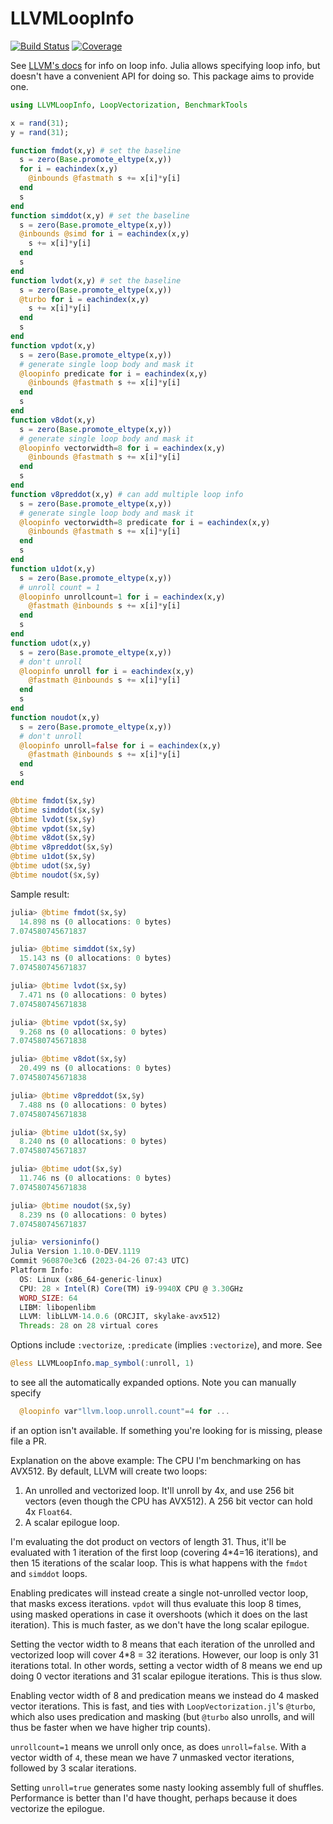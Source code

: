 # LLVMLoopInfo

[![Build Status](https://github.com/chriselrod/LLVMLoopInfo.jl/actions/workflows/CI.yml/badge.svg?branch=main)](https://github.com/chriselrod/LLVMLoopInfo.jl/actions/workflows/CI.yml?query=branch%3Amain)
[![Coverage](https://codecov.io/gh/chriselrod/LLVMLoopInfo.jl/branch/main/graph/badge.svg)](https://codecov.io/gh/chriselrod/LLVMLoopInfo.jl)

See [LLVM's docs](https://llvm.org/docs/TransformMetadata.html#transformation-metadata) for info on loop info.
Julia allows specifying loop info, but doesn't have a convenient API for doing so. This package aims to provide one.
```julia
using LLVMLoopInfo, LoopVectorization, BenchmarkTools

x = rand(31);
y = rand(31);

function fmdot(x,y) # set the baseline
  s = zero(Base.promote_eltype(x,y))
  for i = eachindex(x,y)
    @inbounds @fastmath s += x[i]*y[i]
  end
  s
end
function simddot(x,y) # set the baseline
  s = zero(Base.promote_eltype(x,y))
  @inbounds @simd for i = eachindex(x,y)
    s += x[i]*y[i]
  end
  s
end
function lvdot(x,y) # set the baseline
  s = zero(Base.promote_eltype(x,y))
  @turbo for i = eachindex(x,y)
    s += x[i]*y[i]
  end
  s
end
function vpdot(x,y)
  s = zero(Base.promote_eltype(x,y))
  # generate single loop body and mask it
  @loopinfo predicate for i = eachindex(x,y)
    @inbounds @fastmath s += x[i]*y[i]
  end
  s
end
function v8dot(x,y)
  s = zero(Base.promote_eltype(x,y))
  # generate single loop body and mask it
  @loopinfo vectorwidth=8 for i = eachindex(x,y)
    @inbounds @fastmath s += x[i]*y[i]
  end
  s
end
function v8preddot(x,y) # can add multiple loop info
  s = zero(Base.promote_eltype(x,y))
  # generate single loop body and mask it
  @loopinfo vectorwidth=8 predicate for i = eachindex(x,y)
    @inbounds @fastmath s += x[i]*y[i]
  end
  s
end
function u1dot(x,y)
  s = zero(Base.promote_eltype(x,y))
  # unroll count = 1
  @loopinfo unrollcount=1 for i = eachindex(x,y)
    @fastmath @inbounds s += x[i]*y[i]
  end
  s
end
function udot(x,y)
  s = zero(Base.promote_eltype(x,y))
  # don't unroll
  @loopinfo unroll for i = eachindex(x,y)
    @fastmath @inbounds s += x[i]*y[i]
  end
  s
end
function noudot(x,y)
  s = zero(Base.promote_eltype(x,y))
  # don't unroll
  @loopinfo unroll=false for i = eachindex(x,y)
    @fastmath @inbounds s += x[i]*y[i]
  end
  s
end

@btime fmdot($x,$y)
@btime simddot($x,$y)
@btime lvdot($x,$y)
@btime vpdot($x,$y)
@btime v8dot($x,$y)
@btime v8preddot($x,$y)
@btime u1dot($x,$y)
@btime udot($x,$y)
@btime noudot($x,$y)
```
Sample result:
```julia
julia> @btime fmdot($x,$y)
  14.898 ns (0 allocations: 0 bytes)
7.074580745671837

julia> @btime simddot($x,$y)
  15.143 ns (0 allocations: 0 bytes)
7.074580745671837

julia> @btime lvdot($x,$y)
  7.471 ns (0 allocations: 0 bytes)
7.074580745671838

julia> @btime vpdot($x,$y)
  9.268 ns (0 allocations: 0 bytes)
7.074580745671838

julia> @btime v8dot($x,$y)
  20.499 ns (0 allocations: 0 bytes)
7.074580745671838

julia> @btime v8preddot($x,$y)
  7.488 ns (0 allocations: 0 bytes)
7.074580745671838

julia> @btime u1dot($x,$y)
  8.240 ns (0 allocations: 0 bytes)
7.074580745671837

julia> @btime udot($x,$y)
  11.746 ns (0 allocations: 0 bytes)
7.074580745671838

julia> @btime noudot($x,$y)
  8.239 ns (0 allocations: 0 bytes)
7.074580745671837

julia> versioninfo()
Julia Version 1.10.0-DEV.1119
Commit 960870e3c6 (2023-04-26 07:43 UTC)
Platform Info:
  OS: Linux (x86_64-generic-linux)
  CPU: 28 × Intel(R) Core(TM) i9-9940X CPU @ 3.30GHz
  WORD_SIZE: 64
  LIBM: libopenlibm
  LLVM: libLLVM-14.0.6 (ORCJIT, skylake-avx512)
  Threads: 28 on 28 virtual cores
```
Options include `:vectorize`, `:predicate` (implies `:vectorize`), and more.
See
```julia
@less LLVMLoopInfo.map_symbol(:unroll, 1)
```
to see all the automatically expanded options. Note you can manually specify
```julia
  @loopinfo var"llvm.loop.unroll.count"=4 for ...
```
if an option isn't available. If something you're looking for is missing, please file a PR.

Explanation on the above example:
The CPU I'm benchmarking on has AVX512. By default, LLVM will create two loops:
1. An unrolled and vectorized loop. It'll unroll by 4x, and use 256 bit vectors (even though the CPU has AVX512). A 256 bit vector can hold 4x `Float64`.
2. A scalar epilogue loop.

I'm evaluating the dot product on vectors of length 31. Thus, it'll be evaluated with 1 iteration of the first loop (covering 4*4=16 iterations), and then 15 iterations of the scalar loop.
This is what happens with the `fmdot` and `simddot` loops.

Enabling predicates will instead create a single not-unrolled vector loop, that masks excess iterations. `vpdot` will thus evaluate this loop 8 times, using masked operations in case it overshoots (which it does on the last iteration). This is much faster, as we don't have the long scalar epilogue.

Setting the vector width to 8 means that each iteration of the unrolled and vectorized loop will cover 4*8 = 32 iterations. However, our loop is only 31 iterations total. In other words, setting a vector width of 8 means we end up doing 0 vector iterations and 31 scalar epilogue iterations. This is thus slow.

Enabling vector width of 8 and predication means we instead do 4 masked vector iterations. This is fast, and ties with `LoopVectorization.jl`'s `@turbo`, which also uses predication and masking (but `@turbo` also unrolls, and will thus be faster when we have higher trip counts).

`unrollcount=1` means we unroll only once, as does `unroll=false`. With a vector width of `4`, these mean we have 7 unmasked vector iterations, followed by 3 scalar iterations.

Setting `unroll=true` generates some nasty looking assembly full of shuffles. Performance is better than I'd have thought, perhaps because it does vectorize the epilogue.


